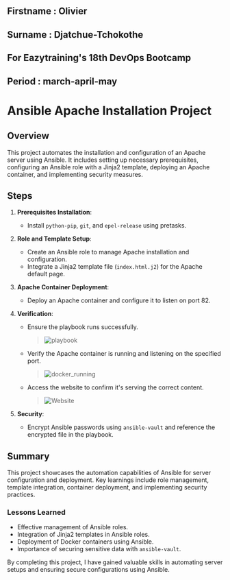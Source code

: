 ## Firstname : Olivier

## Surname : Djatchue-Tchokothe

## For Eazytraining's 18th DevOps Bootcamp

## Period : march-april-may

# Ansible Apache Installation Project

## Overview

This project automates the installation and configuration of an Apache server using Ansible. It includes setting up necessary prerequisites, configuring an Ansible role with a Jinja2 template, deploying an Apache container, and implementing security measures.

## Steps

1. **Prerequisites Installation**:
   - Install `python-pip`, `git`, and `epel-release` using pretasks.

2. **Role and Template Setup**:
   - Create an Ansible role to manage Apache installation and configuration.
   - Integrate a Jinja2 template file (`index.html.j2`) for the Apache default page.

3. **Apache Container Deployment**:
   - Deploy an Apache container and configure it to listen on port 82.

4. **Verification**:
   - Ensure the playbook runs successfully.
     >![playbook](https://github.com/user-attachments/assets/d0786f46-a7f0-4fea-a75e-7ff5f9fb18c2)

   - Verify the Apache container is running and listening on the specified port.
     >![docker_running](https://github.com/user-attachments/assets/0ed7df57-a5ce-49b7-9e21-a74cf5c6cf37)

   - Access the website to confirm it's serving the correct content.
     >![Website](https://github.com/user-attachments/assets/1eb567cd-b146-48e9-a215-c454d2d03488)


5. **Security**:
   - Encrypt Ansible passwords using `ansible-vault` and reference the encrypted file in the playbook.

## Summary

This project showcases the automation capabilities of Ansible for server configuration and deployment. Key learnings include role management, template integration, container deployment, and implementing security practices.

### Lessons Learned

- Effective management of Ansible roles.
- Integration of Jinja2 templates in Ansible roles.
- Deployment of Docker containers using Ansible.
- Importance of securing sensitive data with `ansible-vault`.

By completing this project, I have gained valuable skills in automating server setups and ensuring secure configurations using Ansible.
